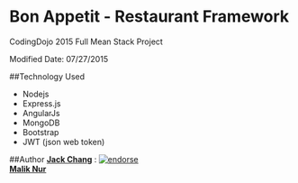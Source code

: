 # Bon Appetit - Restaurant Framework
CodingDojo 2015 Full Mean Stack Project

Modified Date: 07/27/2015

##Technology Used
- Nodejs
- Express.js
- AngularJs
- MongoDB
- Bootstrap
- JWT (json web token)

##Author
**[Jack Chang]** : [![endorse](https://api.coderwall.com/wei0831/endorsecount.png)](https://coderwall.com/wei0831)  
**[Malik Nur]**

[Jack Chang]: https://about.me/wei0831
[Malik Nur]: https://www.linkedin.com/pub/malik-nur/b7/25a/2a8
